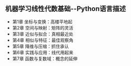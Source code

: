 ## 机器学习线性代数基础--Python语言描述
- 第1章 坐标与变换：高楼平地起
- 第2章 空间与映射：矩阵的灵活
- 第3章 近似与拟合：真相最近处
- 第4章 相似与特征：最佳观察角
- 第5章 降维与压缩：抓住承认
- 第6章 实践与应用：线代用起来
- 第7章 函数与复数域：概念的延伸